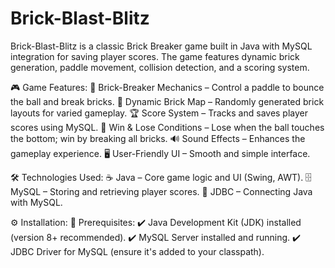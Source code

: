 # Brick-Blast-Blitz


Brick-Blast-Blitz is a classic Brick Breaker game built in Java with MySQL integration for saving player scores. The game features dynamic brick generation, paddle movement, collision detection, and a scoring system.


🎮 Game Features:
🧱 Brick-Breaker Mechanics – Control a paddle to bounce the ball and break bricks.
🔀 Dynamic Brick Map – Randomly generated brick layouts for varied gameplay.
🏆 Score System – Tracks and saves player scores using MySQL.
🎯 Win & Lose Conditions – Lose when the ball touches the bottom; win by breaking all bricks.
🔊 Sound Effects – Enhances the gameplay experience.
🖥️ User-Friendly UI – Smooth and simple interface.

🛠️ Technologies Used:
☕ Java – Core game logic and UI (Swing, AWT).
🗄️ MySQL – Storing and retrieving player scores.
🔗 JDBC – Connecting Java with MySQL.

⚙️ Installation:
📌 Prerequisites:
✔️ Java Development Kit (JDK) installed (version 8+ recommended).
✔️ MySQL Server installed and running.
✔️ JDBC Driver for MySQL (ensure it's added to your classpath).
